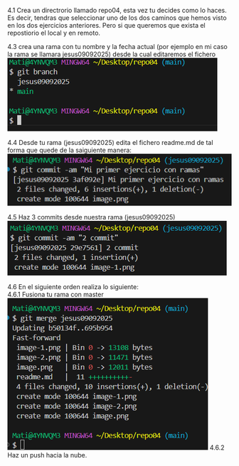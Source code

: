 4.1 Crea un directrorio llamado repo04, esta vez tu decides como lo haces. Es decir, tendras que seleccionar uno de los dos caminos que hemos visto en los dos ejercicios anteriores. Pero si que queremos que exista el repostiorio el local y en remoto.  

4.3 crea una rama con tu nombre y la fecha actual (por ejemplo en mi caso la rama se llamara jesus09092025) desde la cual editaremos el fichero
![alt text](image.png)  

4.4 Desde tu rama (jesus09092025) edita el fichero readme.md de tal forma que quede de la saiguiente manera:
![alt text](image-1.png)  

4.5 Haz 3 commits desde nuestra rama (jesus09092025)
![alt text](image-2.png)  

4.6 En el siguiente orden realiza lo siguiente:  
4.6.1 Fusiona tu rama con master 
 ![alt text](image-3.png)
4.6.2 Haz un push hacia la nube.